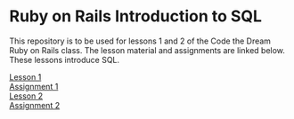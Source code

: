 # Ruby on Rails Introduction to SQL

This repository is to be used for lessons 1 and 2 of the Code the Dream Ruby on Rails class.  The lesson material and assignments are linked below.  These lessons introduce SQL.

[Lesson 1](/lessons/Lesson-1-SQL-Part-1.md)  
[Assignment 1](/lessons/Assignment-1-SQL-Part-1.md)  
[Lesson 2](/lessons/Lesson-2-SQL-Part-2.md)  
[Assignment 2](/lessons/Assignment-2-SQL-Part-2.md)  